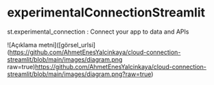 # experimentalConnectionStreamlit

st.experimental_connection : Connect your app to data and APIs

![Açıklama metni]([görsel_urlsi](https://github.com/AhmetEnesYalcinkaya/cloud-connection-streamlit/blob/main/images/diagram.png raw=true)https://github.com/AhmetEnesYalcinkaya/cloud-connection-streamlit/blob/main/images/diagram.png?raw=true)

